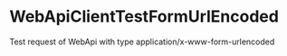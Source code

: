 # WebApiClientTestFormUrlEncoded
Test request of WebApi with type application/x-www-form-urlencoded
